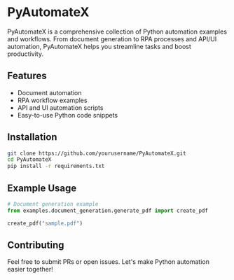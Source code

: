 # PyAutomateX

PyAutomateX is a comprehensive collection of Python automation examples and workflows.
From document generation to RPA processes and API/UI automation, PyAutomateX helps you streamline tasks and boost productivity.

## Features
- Document automation
- RPA workflow examples
- API and UI automation scripts
- Easy-to-use Python code snippets

## Installation
```bash
git clone https://github.com/yourusername/PyAutomateX.git
cd PyAutomateX
pip install -r requirements.txt
```

## Example Usage
```python
# Document generation example
from examples.document_generation.generate_pdf import create_pdf

create_pdf("sample.pdf")
```

## Contributing
Feel free to submit PRs or open issues. Let's make Python automation easier together!

